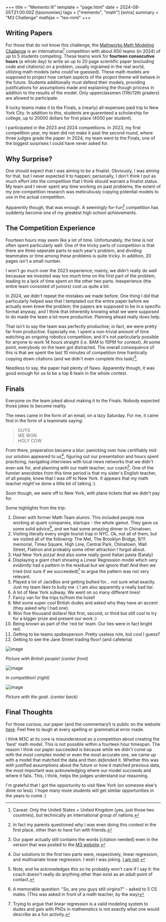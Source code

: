 +++
title = "Memento III"
template = "page.html"
date = 2024-08-05T21:00:00Z
[taxonomies]
tags = ["memento", "math"]
[extra]
summary = "M3 Challenge"
mathjax = "tex-mml"
+++

## Writing Papers
For those that do not know this challenge, the [Mathworks Math Modeling Challenge](https://m3challenge.siam.org/) is an international[^1] competition with about 650 teams (in 2024) of up to 5 students competing. These teams work for **fourteen consecutive hours** (a whole day) to write an up to 20 page scientific paper (excluding code and citations) on a problem, usually ingrained in the real world, utilizing math models (who could've guessed). These math models are supposed to project how certain aspects of the project theme will behave in the future. Students additionally must defend their models, providing justifications for assumptions made and explaining the though process in addition to the results of the model. Only upperclassmen (11th/12th graders) are allowed to participate.

9 lucky teams make it to the Finals, a (nearly) all-expenses paid trip to New York City. In addition to this, students are guarenteed a scholarship for college, up to 20000 dollars for first place (4000 per student). 

I participated in the 2023 and 2024 competitions. In 2023, my first competition year, my team did not make it past the second round, where three judges grade the paper. In 2024, my team went to the Finals, one of the biggest surprises I could have never asked for.

## Why Surprise?
One should expect that I was aiming to be a finalist. Obviously, I was aiming for that, but I never expected it to happen; personally, I don't think I put as much effort into the competition that I think should warrant a finalist status. My team and I never spent any time working on past problems; the extent of my pre-competition research was meticulously copying potential models to use in the actual competition.

Apparently though, that was enough. A seemingly for-fun[^2] competition has suddenly become one of my greatest high school achievements.

## The Competition Experience
Fourteen hours may seem like a lot of time. Unfortunately, the time is not often spent particularly well. One of the tricky parts of competition is that there are three seperate parts to each year's problem, and dividing teammates or time among these problems is quite tricky. In addition, 20 pages isn't a small number. 

I won't go much over the 2023 experience; mainly, we didn't really do well becauase we invested way too much time on the first part of the problem, leading to a lack of time spent on the other two parts. Inexperience (the entire team consisted of juniors) cost us quite a bit.

In 2024, we didn't repeat the mistakes we made before. One thing I did that particularly helped was that I templated out the entire paper before we actually even knew the problem; the papers are supposed to be in a specific format anyway, and I think that inherently knowing what we were supposed to do made the team a lot more productive. Planning ahead really does help.

That isn't to say the team was perfectly productive; in fact, we were pretty far from productive. Especially me. I spent a non-trivial amount of time watching an ongoing robotics competition; and it's not particularly possible for anyone to work 14 hours straight (i.e. 8AM to 10PM for context). At some point, everybody on the team got distracted. The overall consequence of this is that we spent the last 10 minutes of competition time frantically copying down citations (and we didn't even complete this task)[^3].

Needless to say, the paper had plenty of flaws. Apparently though, it was good enough for us to be a top 6 team in the whole contest.

## Finals
Everyone on the team joked about making it to the Finals. Nobody expected those jokes to become reality.

The news came in the form of an email, on a lazy Saturday. For me, it came first in the form of a teammate saying:

> GUYS\
> WE WON\
> HOLY COW

From there, preperation became a blur: panicking over how certifiably mid our solution appeared to us[^4], figuring out our presentation and hours spent practicing, navigating interviews with local news networks that we didn't even ask for, and planning with our math teacher, our coach[^5]. One of the funnier anecdotes from this time period is that my sister's English teacher, of all people, knew that I was off to New York. It appears that my math teacher might've done a little bit of talking :).

Soon though, we were off to New York, with plane tickets that we didn't pay for.

Some highlights from the trip:

1. Dinner with former Math Team alumni. This included people now working at quant companies, startups - the whole gamut. They gave us some solid advice[^6], and we had some amazing dinner in Chinatown.
2. Visiting literally every single tourist trap in NYC. Ok, not all of them, but we visited all of the following: The Met, The Brooklyn Bridge, 9/11 memorial, Times Square, High Line, Central Park, Chinatown, Wall Street, Flatiron and probably some other attraction I forgot about.
3. Had New York pizza! And also some really good Italian pasta (Eataly)
4. Displaying a giant chart showing a Linear Regression model which *very evidently* had a pattern in the residual but we ignore that! And then we tried (not sure if we succeeded)[^7] to argue the pattern was not very relevant.
5. Played a lot of JackBox and getting bullied for... not sure what exactly. Just my team likes to bully me :( I am also apparently a really bad liar.
6. A lot of New York subway. We went on so many different lines!
7. Fancy van for the trips to/from the hotel!
8. Met some super cool British dudes and asked why they have an accent (they asked why I had one).
9. Won five thousand dollars! Not first, second, or third but still cool to try for a bigger prize and present our work :)
10. Being known as part of the 'red tie' team. Our ties were in fact bright red.
11. Getting to be teams spokesperson. Pretty useless role, but cool I guess?
12. Getting to see the Jane Street trading floor! (and cafeteria)

![image](../../images/british_children.jpeg)

*Picture with British people! (center front)*

![image](../../images/contest.jpeg)

*In competition! (right)*

![image](../../images/goat.jpeg)

*Picture with the goat. (center back)*

## Final Thoughts
For those curious, our paper (and the commentary!) is public on the website [here](https://m3challenge.siam.org/wp-content/uploads/FINALIST_17895.pdf). Feel free to laugh at every spelling or grammatical error made.

I think M3C at its core is misunderstood as a competition about creating the 'best' math model. This is not possible within a fourteen hour timespan. The reason I think our paper succeeded is because while we didn't come up with the most complex model or even the most accurate one, we came up with a model that matched the data and then *defended* it. Whether this was with justified assumptions about the future or how it matched previous data, the most important was acknowledging where our model succeeds and where it fails. This, I think, helps the judges understand our reasoning.

I'm grateful that I got the opportunity to visit New York (on someone else's dime no less). I hope many more students will get similar opportunities in the years to come :)


[^1]: Caveat: Only the United States + United Kingdom (yes, just those two countries), but technically an international group of nations.

[^2]: In fact my parents questioned why I was even doing this contest in the first place, other than to have fun with friends.

[^3]: Our paper actually still contains the words [citation needed] even in the version that was posted to the [M3 website](https://m3challenge.siam.org/wp-content/uploads/FINALIST_17895.pdf).

[^4]: Our solutions to the first two parts were, respectively, linear regression, and multivariate linear regression. I wish I was joking. [I am not](https://m3challenge.siam.org/wp-content/uploads/FINALIST_17895.pdf).

[^5]: Note, and he acknowledges this so he probably won't care if I say it: the coach doesn't really do anything other than exist as an adult point of contact.

[^6]: A memorable question: "So, are you guys still virgins?" - asked to 5 CS males. (This was asked in front of a math teacher, by the way)

[^7]: Trying to argue that linear regression is a valid modeling system to dudes and gals with PhDs in mathematics is not exactly what one would describe as a fun activity.
